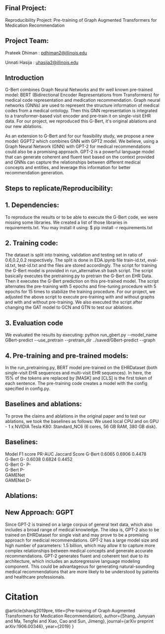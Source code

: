 ## Final Project: 

Reproducibility Project: Pre-training of Graph Augmented Transformers for Medication Recommendation

## Project Team: 

Prateek Dhiman : pdhiman2@illinois.edu

Unnati Hasija : uhasija2@illinois.edu

## Introduction

G-Bert combines Graph Neural Networks and thr well known pre-trained model: BERT (Bidirectional Encoder Representations from Transformers) for 
medical code representation and medication recommendation. Graph neural networks (GNNs) are used to represent the structure information of medical 
codes from a medical ontology. Then this GNN representation is integrated to a transformer-based visit encoder and pre-train it on single-visit EHR 
data. For our project, we reproduced this G-Bert, it's original ablations and our new ablations. 

As an extension to G-Bert and for our feasibility study, we propose a new model: GGPT2 which combines GNN with GPT2 model. We believe, using a Graph Neural Network (GNN) with GPT-2 for medical recommendations could also be a promising approach. GPT-2 is a powerful language model that can generate coherent and fluent text based on the context provided and GNNs can capture the relationships between different medical concepts and entities, and leverage this information for better recommendation generation.


## Steps to replicate/Reproducibility:

## 1. Dependencies:

To reproduce the results or to be able to execute the G-Bert code, we were missing some libraries. We created a list of those libraries in requirements.txt.
You may install it using:
$ pip install -r requirements.txt

## 2. Training code:

The dataset is split into training, validation and testing set in ratio of 0.6,0.2,0.2 respectively. The split is done in EDA.ipynb file train-id.txt, eval-id.txt, test-id.txt 
and the files are stored accordingly.
The script for training the G-Bert model is provided in run_alternative.sh bash script. The script basically executes the pretraining.py to pretrain the G-Bert on EHR Data.
Then it executes the G-Bert prediction on this pre-trained model. The script alternates the pre-training with 5 epochs and fine-tuning procedure with 5 epochs for 15 times to stabilize the training procedure.
For our project, we adjusted the above script to execute pre-training with and without graphs and with and without pre-training.
We also executed the script after changing the GAT model to GCN and GTN to test our ablations.

## 3. Evaluation code 

We evaluated the results by executing:
python run_gbert.py --model_name GBert-predict --use_pretrain --pretrain_dir ../saved/GBert-predict --graph

## 4. Pre-training and pre-trained models:

In the run_pretraining.py, BERT model pre-trained on the EHRDataset (both single-visit EHR sequences and multi-visit EHR sequences). 
In here, the 15% of the tokens are replaced by [MASK] and [CLS] is the first token of each sentence. 
The pre-training code creates a model with the config specified in config.py.

## Baselines and ablations:

To prove the claims and ablations in the original paper and to test our ablations, we took the baselines as follows:
We used local CPU and on GPU - 1 x NVIDIA Tesla K80: Standard_NC6 (6 cores, 56 GB RAM, 380 GB disk).

## Baselines:
   Model	        F1 score	  PR-AUC	Jaccard Score
G-Bert 	            0.6065 	  0.6906         0.4478   
G-Bert G-	         0.6038	  0.6824	        0.4452    
G-Bert G- P-			
G-Bert P-			
GAMENet			
GAMENet D-			

## Ablations: 
  
<insert the table here>

## New Approach: GGPT

Since GPT-2 is trained on a large corpus of general text data, which also includes a broad range of medical knowledge. The idea is, GPT-2 also to be trained on 
EHRDataset for single visit and may prove to be a promising approach for medicial recommendations. GPT-2 has a large model size and high number of parameters: 1.5 billion, which may allow it to capture more complex relationships between medical concepts and generate accurate recommendations. GPT-2 generates fluent and coherent text due to its architecture, which includes an autoregressive language modeling component. This could be advantageous for generating natural-sounding medical recommendations that are more likely to be understood by patients and healthcare professionals.
   

# Citation
@article{shang2019pre,
  title={Pre-training of Graph Augmented Transformers for Medication Recommendation},
  author={Shang, Junyuan and Ma, Tengfei and Xiao, Cao and Sun, Jimeng},
  journal={arXiv preprint arXiv:1906.00346},
  year={2019}
}
